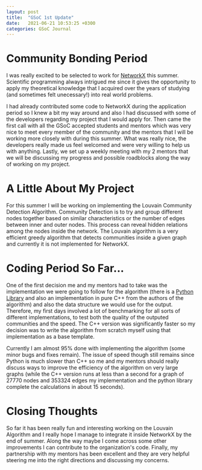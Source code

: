 ```yaml
---
layout: post
title:  "GSoC 1st Update"
date:   2021-06-21 10:53:25 +0300
categories: GSoC Journal
---
```


# Community Bonding Period
I was really excited to be selected to work for [NetworkX](https://github.com/networkx/) this summer. Scientific programming always intrigued me since it gives the opportunity to apply my theoretical knowledge that I acquired over the years of studying (and sometimes felt unecessary!) into real world problems.

I had already contributed some code to NetworkX during the application period so I knew a bit my way around and also I had discussed with some of the developers regarding my project that I would apply for. Then came the first call with all the GSoC accepted students and mentors which was very nice to meet every member of the community and the mentors that I will be working more closely with during this summer. What was really nice, the developers really made us feel welcomed and were very willing to help us with anything. Lastly, we set up a weekly meeting with my 2 mentors that we will be discussing my progress and possible roadblocks along the way of working on my project.

# A Little About My Project
For this summer I will be working on implementing the Louvain Community Detection Algorithm. Community Detection is to try and group different nodes together based on similar characteristics or the number of edges between inner and outer nodes. This process can reveal hidden relations among the nodes inside the network. The Louvain algorithm is a very efficient greedy algorithm that detects communities inside a given graph and currently it is not implemented for NetworkX.

# Coding Period So Far...
One of the first decision me and my mentors had to take was the implementation we were going to follow for the algorithm (there is a [Python Library](https://github.com/taynaud/python-louvain) and also an implementation in pure C++ from the authors of the algorithm) and also the data structure we would use for the output. Therefore, my first days involved a lot of benchmarking for all sorts of different implementations, to test both the quality of the outputed communities and the speed. The C++ version was significantly faster so my decision was to write the algorithm from scratch myself using that implementation as a base template.

Currently I am almost 95% done with implementing the algorithm (some minor bugs and fixes remain). The issue of speed though still remains since Python is much slower than C++ so me and my mentors should really discuss ways to improve the efficiency of the algorithm on very large graphs (while the C++ version runs at less than a second for a graph of 27770 nodes and 353324 edges my implementation and the python library complete the calculations in about 15 seconds).

# Closing Thoughts
So far it has been really fun and interesting working on the Louvain Algorithm and I really hope I manage to integrate it inside NetworkX by the end of summer. Along the way maybe I come across some other improvements I can contribute to the organization's code. Finally, my partnership with my mentors has been excellent and they are very helpful steering me into the right directions and discussing my concerns.
